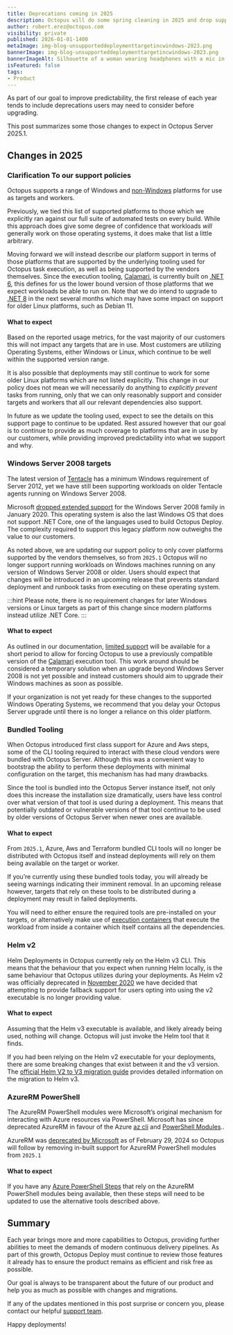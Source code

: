 ```yaml
---
title: Deprecations coming in 2025
description: Octopus will do some spring cleaning in 2025 and drop support for outdated features. Learn which ones and why.
author: robert.erez@octopus.com
visibility: private
published: 2026-01-01-1400
metaImage: img-blog-unsupporteddeploymenttargetincwindows-2023.png
bannerImage: img-blog-unsupporteddeploymenttargetincwindows-2023.png
bannerImageAlt: Silhouette of a woman wearing headphones with a mic in an Octopus branded tee holding a tablet.
isFeatured: false
tags: 
- Product
---
```


As part of our goal to improve predictability, the first release of each year tends to include deprecations users may need to consider before upgrading.

This post summarizes some those changes to expect in Octopus Server 2025.1.

## Changes in 2025

### Clarification To our support policies
Octopus supports a range of Windows and [non-Windows](https://octopus.com/docs/infrastructure/deployment-targets/linux#supported-distributions) platforms for use as targets and workers.

 Previously, we tied this list of supported platforms to those which we explicitly ran against our full suite of automated tests on every build. While this approach does give some degree of confidence that workloads _will_ generally work on those operating systems, it does make that list a little arbitrary. 
 
 Moving forward we will instead describe our platform support in terms of those platforms that are supported by the underlying tooling used for Octopus task execution, as well as being supported by the vendors themselves. Since the execution tooling, [Calamari](https://octopus.com/docs/octopus-rest-api/calamari), is currently built on [.NET 6](https://github.com/dotnet/core/blob/main/release-notes/6.0/supported-os.md#linux), this defines for us the lower bound version of those platforms that we expect workloads be able to run on. Note that we do intend to upgrade to [.NET 8](https://github.com/dotnet/core/blob/main/release-notes/8.0/supported-os.md#linux) in the next several months which may have some impact on support for older Linux platforms, such as Debian 11. 

#### What to expect
Based on the reported usage metrics, for the vast majority of our customers this will not impact any targets that are in use. Most customers are utilizing Operating Systems, either Windows or Linux, which continue to be well within the supported version range.

It is also possible that deployments may still continue to work for some older Linux platforms which are not listed explicitly. This change in our policy does not mean we will necessarily do anything to _explicitly prevent_ tasks from running, only that we can only reasonably support and consider targets and workers that all our relevant dependencies also support. 

In future as we update the tooling used, expect to see the details on this support page to continue to be updated. Rest assured however that our goal is to continue to provide as much coverage to platforms that are in use by our customers, while providing improved predictability into what we support and why.

### Windows Server 2008 targets

The latest version of [Tentacle](https://octopus.com/docs/infrastructure/deployment-targets/tentacle/windows/requirements#windows-server) has a minimum Windows requirement of Server 2012, yet we have still been supporting workloads on older Tentacle agents running on Windows Server 2008. 

Microsoft [dropped extended support](https://learn.microsoft.com/en-us/lifecycle/products/windows-server-2008) for the Windows Server 2008 family in January 2020. This operating system is also the last Windows OS that does not support .NET Core, one of the languages used to build Octopus Deploy. The complexity required to support this legacy platform now outweighs the value to our customers.

As noted above, we are updating our support policy to only cover platforms supported by the vendors themselves, so from `2025.1` Octopus will no longer support running workloads on Windows machines running on any version of Windows Server 2008 or older. Users should expect that changes will be introduced in an upcoming release that prevents standard deployment and runbook tasks from executing on these operating system.

:::hint
Please note, there is no requirement changes for later Windows versions or Linux targets as part of this change since modern platforms instead utilize .NET Core.
:::

#### What to expect
As outlined in our documentation, [limited support](https://octopus.com/docs/infrastructure/deployment-targets/tentacle/windows#windows-server-2008-limited-support) will be available for a short period to allow for forcing Octopus to use a previously compatible version of the [Calamari](https://octopus.com/docs/octopus-rest-api/calamari) execution tool. This work around should be considered a temporary solution when an upgrade beyond Windows Server 2008 is not yet possible and instead customers should aim to upgrade their Windows machines as soon as possible.

If your organization is not yet ready for these changes to the supported Windows Operating Systems, we recommend that you delay your Octopus Server upgrade until there is no longer a reliance on this older platform.

### Bundled Tooling
When Octopus introduced first class support for Azure and Aws steps, some of the CLI tooling required to interact with these cloud vendors were bundled with Octopus Server. Although this was a convenient way to bootstrap the ability to perform these deployments with minimal configuration on the target, this mechanism has had many drawbacks.

Since the tool is bundled into the Octopus Server instance itself, not only does this increase the installation size dramatically, users have less control over what version of that tool is used during a deployment. This means that potentially outdated or vulnerable versions of that tool continue to be used by older versions of Octopus Server when newer ones are available. 

#### What to expect
From `2025.1`, Azure, Aws and Terraform bundled CLI tools will no longer be distributed with Octopus itself and instead deployments will rely on them being available on the target or worker.

If you’re currently using these bundled tools today, you will already be seeing warnings indicating their imminent removal. In an upcoming release however, targets that rely on these tools to be distributed during a deployment may result in failed deployments.

You will need to either ensure the required tools are pre-installed on your targets, or alternatively make use of [execution containers](https://octopus.com/docs/projects/steps/execution-containers-for-workers) that execute the workload from inside a container which itself contains all the dependencies.

### Helm v2
Helm Deployments in Octopus currently rely on the Helm v3 CLI. This means that the behaviour that you expect when running Helm locally, is the same behaviour that Octopus utilizes during your deployments. As Helm v2 was officially deprecated in [November 2020](https://helm.sh/blog/helm-v2-deprecation-timeline/) we have decided that attempting to provide fallback support for users opting into using the v2 executable is no longer providing value.

#### What to expect
Assuming that the Helm v3 executable is available, and likely already being used, nothing will change. Octopus will just invoke the Helm tool that it finds. 

If you had been relying on the Helm v2 executable for your deployments, there are some breaking changes that exist between it and the v3 version. The [official Helm V2 to V3 migration guide](https://helm.sh/docs/topics/v2_v3_migration/) provides detailed information on the migration to Helm v3. 

### AzureRM PowerShell
The AzureRM PowerShell modules were Microsoft’s original mechanism for interacting with Azure resources via PowerShell. Microsoft has since deprecated AzureRM in favour of the Azure [az cli](https://learn.microsoft.com/en-us/cli/azure/) and [PowerShell Modules](https://learn.microsoft.com/en-us/powershell/azure/new-azureps-module-az?view=azps-13.0.0)..

AzureRM was [deprecated by Microsoft](https://learn.microsoft.com/en-us/powershell/azure/azurerm-retirement-overview) as of February 29, 2024 so Octopus will follow by removing in-built support for AzureRM PowerShell modules from `2025.1`

#### What to expect
If you have any [Azure PowerShell Steps](https://octopus.com/docs/deployments/azure/running-azure-powershell) that rely on the AzureRM PowerShell modules being available, then these steps will need to be updated to use the alternative tools described above.

## Summary
Each year brings more and more capabilities to Octopus, providing further abilities to meet the demands of modern continuous delivery pipelines. As part of this growth, Octopus Deploy must continue to review those features it already has to ensure the product remains as efficient and risk free as possible.

Our goal is always to be transparent about the future of our product and help you as much as possible with changes and migrations.

If any of the updates mentioned in this post surprise or concern you, please contact our helpful [support team](mailto:support@octopus.com).

Happy deployments!